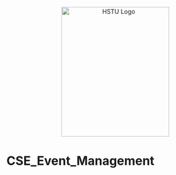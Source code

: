 <p align="center">
  <img src="HSTU_logo_.png" alt="HSTU Logo" width="250" height="300">
</p>

# CSE_Event_Management
